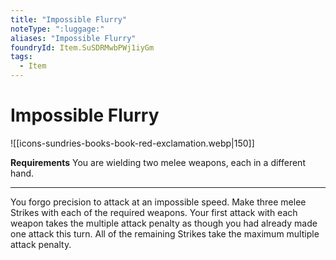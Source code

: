 ```yaml
---
title: "Impossible Flurry"
noteType: ":luggage:"
aliases: "Impossible Flurry"
foundryId: Item.SuSDRMwbPWj1iyGm
tags:
  - Item
---
```


# Impossible Flurry
![[icons-sundries-books-book-red-exclamation.webp|150]]

**Requirements** You are wielding two melee weapons, each in a different hand.

* * *

You forgo precision to attack at an impossible speed. Make three melee Strikes with each of the required weapons. Your first attack with each weapon takes the multiple attack penalty as though you had already made one attack this turn. All of the remaining Strikes take the maximum multiple attack penalty.
